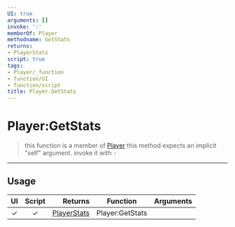```yaml
---
UI: true
arguments: []
invoke: ':'
memberOf: Player
methodname: GetStats
returns:
- PlayerStats
script: true
tags:
- Player/_function
- function/UI
- function/script
title: Player.GetStats
---
```

# Player:GetStats
> this function is a member of [Player](civ-6/lua/Player.md)
> this method expects an implicit "self" argument. invoke it with `:`
-----
## Usage
|  UI | Script | Returns | Function | Arguments |
|:---:|:------:|-------:|:--------:|:---------|
|✓|✓|[PlayerStats](civ-6/lua/PlayerStats.md)|Player:GetStats||

